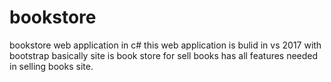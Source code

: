 # bookstore
bookstore web application in c#
this web application is bulid in vs 2017 with bootstrap 
basically site is book store for sell books has all features needed in selling books site.
